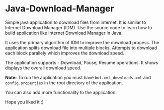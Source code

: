 # Java-Download-Manager
Simple java application to download files from internet. It is similar to Internet Download Manager (IDM). 
Use the source code to learn how to build application like Internet Download Manager in Java. 

It uses the primary algorithm of IDM to improve the download process. The application splits download file into multiple blocks. Attempts to download each block parallely which improves the download speed. 

The application supports - Download, Pause, Resume operations. It shows displays the overall download speed.

<b>Note:</b> To run the application you must have <code>buf.xml</code>, <code>downloads.xml</code> and <code>config.properties</code> in the root directory of the application.

You can also add more functionality to the application. 

Hope you liked it :) 
